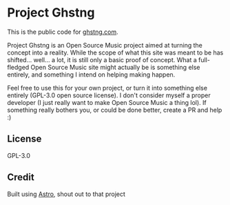 # Project Ghstng

This is the public code for [ghstng.com](https://ghstng.com). 

Project Ghstng is an Open Source Music project aimed at turning the concept into a reality. While the scope of what this site was meant to be has shifted... well... a lot, it is still only a basic proof of concept. What a full-fledged Open Source Music site might actually be is something else entirely, and something I intend on helping making happen.

Feel free to use this for your own project, or turn it into something else entirely (GPL-3.0 open source license). I don't consider myself a proper developer (I just really want to make Open Source Music a thing lol). If something really bothers you, or could be done better, create a PR and help :)

## License

GPL-3.0

## Credit

Built using [Astro](https://astro.build/), shout out to that project
